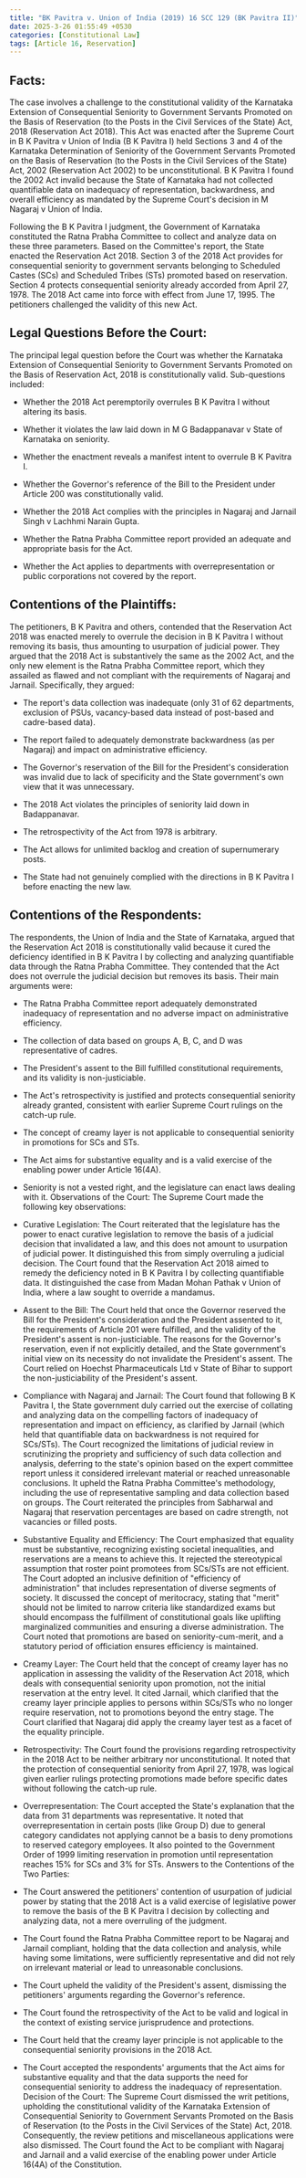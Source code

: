 ```yaml
---
title: "BK Pavitra v. Union of India (2019) 16 SCC 129 (BK Pavitra II)"
date: 2025-3-26 01:55:49 +0530
categories: [Constitutional Law]
tags: [Article 16, Reservation]
---
```



## Facts:

The case involves a challenge to the constitutional validity of the Karnataka Extension of Consequential Seniority to Government Servants Promoted on the Basis of Reservation (to the Posts in the Civil Services of the State) Act, 2018 (Reservation Act 2018). This Act was enacted after the Supreme Court in B K Pavitra v Union of India (B K Pavitra I) held Sections 3 and 4 of the Karnataka Determination of Seniority of the Government Servants Promoted on the Basis of Reservation (to the Posts in the Civil Services of the State) Act, 2002 (Reservation Act 2002) to be unconstitutional. B K Pavitra I found the 2002 Act invalid because the State of Karnataka had not collected quantifiable data on inadequacy of representation, backwardness, and overall efficiency as mandated by the Supreme Court's decision in M Nagaraj v Union of India.

Following the B K Pavitra I judgment, the Government of Karnataka constituted the Ratna Prabha Committee to collect and analyze data on these three parameters. Based on the Committee's report, the State enacted the Reservation Act 2018. Section 3 of the 2018 Act provides for consequential seniority to government servants belonging to Scheduled Castes (SCs) and Scheduled Tribes (STs) promoted based on reservation. Section 4 protects consequential seniority already accorded from April 27, 1978. The 2018 Act came into force with effect from June 17, 1995. The petitioners challenged the validity of this new Act.

## Legal Questions Before the Court:

The principal legal question before the Court was whether the Karnataka Extension of Consequential Seniority to Government Servants Promoted on the Basis of Reservation Act, 2018 is constitutionally valid. Sub-questions included:

* Whether the 2018 Act peremptorily overrules B K Pavitra I without altering its basis.
  
* Whether it violates the law laid down in M G Badappanavar v State of Karnataka on seniority.
  
* Whether the enactment reveals a manifest intent to overrule B K Pavitra I.
  
* Whether the Governor's reference of the Bill to the President under Article 200 was constitutionally valid.
  
* Whether the 2018 Act complies with the principles in Nagaraj and Jarnail Singh v Lachhmi Narain Gupta.
  
* Whether the Ratna Prabha Committee report provided an adequate and appropriate basis for the Act.
  
* Whether the Act applies to departments with overrepresentation or public corporations not covered by the report.

  
## Contentions of the Plaintiffs:
The petitioners, B K Pavitra and others, contended that the Reservation Act 2018 was enacted merely to overrule the decision in B K Pavitra I without removing its basis, thus amounting to usurpation of judicial power. They argued that the 2018 Act is substantively the same as the 2002 Act, and the only new element is the Ratna Prabha Committee report, which they assailed as flawed and not compliant with the requirements of Nagaraj and Jarnail.
Specifically, they argued:

* The report's data collection was inadequate (only 31 of 62 departments, exclusion of PSUs, vacancy-based data instead of post-based and cadre-based data).
  
* The report failed to adequately demonstrate backwardness (as per Nagaraj) and impact on administrative efficiency.
  
* The Governor's reservation of the Bill for the President's consideration was invalid due to lack of specificity and the State government's own view that it was unnecessary.
  
* The 2018 Act violates the principles of seniority laid down in Badappanavar.
  
* The retrospectivity of the Act from 1978 is arbitrary.
  
* The Act allows for unlimited backlog and creation of supernumerary posts.
  
* The State had not genuinely complied with the directions in B K Pavitra I before enacting the new law.
  
## Contentions of the Respondents:
The respondents, the Union of India and the State of Karnataka, argued that the Reservation Act 2018 is constitutionally valid because it cured the deficiency identified in B K Pavitra I by collecting and analyzing quantifiable data through the Ratna Prabha Committee. They contended that the Act does not overrule the judicial decision but removes its basis.
Their main arguments were:

* The Ratna Prabha Committee report adequately demonstrated inadequacy of representation and no adverse impact on administrative efficiency.
  
* The collection of data based on groups A, B, C, and D was representative of cadres.
* The President's assent to the Bill fulfilled constitutional requirements, and its validity is non-justiciable.
* The Act's retrospectivity is justified and protects consequential seniority already granted, consistent with earlier Supreme Court rulings on the catch-up rule.
* The concept of creamy layer is not applicable to consequential seniority in promotions for SCs and STs.
* The Act aims for substantive equality and is a valid exercise of the enabling power under Article 16(4A).
* Seniority is not a vested right, and the legislature can enact laws dealing with it.
Observations of the Court:
The Supreme Court made the following key observations:
* Curative Legislation: The Court reiterated that the legislature has the power to enact curative legislation to remove the basis of a judicial decision that invalidated a law, and this does not amount to usurpation of judicial power. It distinguished this from simply overruling a judicial decision. The Court found that the Reservation Act 2018 aimed to remedy the deficiency noted in B K Pavitra I by collecting quantifiable data. It distinguished the case from Madan Mohan Pathak v Union of India, where a law sought to override a mandamus.
* Assent to the Bill: The Court held that once the Governor reserved the Bill for the President's consideration and the President assented to it, the requirements of Article 201 were fulfilled, and the validity of the President's assent is non-justiciable. The reasons for the Governor's reservation, even if not explicitly detailed, and the State government's initial view on its necessity do not invalidate the President's assent. The Court relied on Hoechst Pharmaceuticals Ltd v State of Bihar to support the non-justiciability of the President's assent.
* Compliance with Nagaraj and Jarnail: The Court found that following B K Pavitra I, the State government duly carried out the exercise of collating and analyzing data on the compelling factors of inadequacy of representation and impact on efficiency, as clarified by Jarnail (which held that quantifiable data on backwardness is not required for SCs/STs). The Court recognized the limitations of judicial review in scrutinizing the propriety and sufficiency of such data collection and analysis, deferring to the state's opinion based on the expert committee report unless it considered irrelevant material or reached unreasonable conclusions. It upheld the Ratna Prabha Committee's methodology, including the use of representative sampling and data collection based on groups. The Court reiterated the principles from Sabharwal and Nagaraj that reservation percentages are based on cadre strength, not vacancies or filled posts.
* Substantive Equality and Efficiency: The Court emphasized that equality must be substantive, recognizing existing societal inequalities, and reservations are a means to achieve this. It rejected the stereotypical assumption that roster point promotees from SCs/STs are not efficient. The Court adopted an inclusive definition of "efficiency of administration" that includes representation of diverse segments of society. It discussed the concept of meritocracy, stating that "merit" should not be limited to narrow criteria like standardized exams but should encompass the fulfillment of constitutional goals like uplifting marginalized communities and ensuring a diverse administration. The Court noted that promotions are based on seniority-cum-merit, and a statutory period of officiation ensures efficiency is maintained.
* Creamy Layer: The Court held that the concept of creamy layer has no application in assessing the validity of the Reservation Act 2018, which deals with consequential seniority upon promotion, not the initial reservation at the entry level. It cited Jarnail, which clarified that the creamy layer principle applies to persons within SCs/STs who no longer require reservation, not to promotions beyond the entry stage. The Court clarified that Nagaraj did apply the creamy layer test as a facet of the equality principle.
* Retrospectivity: The Court found the provisions regarding retrospectivity in the 2018 Act to be neither arbitrary nor unconstitutional. It noted that the protection of consequential seniority from April 27, 1978, was logical given earlier rulings protecting promotions made before specific dates without following the catch-up rule.
* Overrepresentation: The Court accepted the State's explanation that the data from 31 departments was representative. It noted that overrepresentation in certain posts (like Group D) due to general category candidates not applying cannot be a basis to deny promotions to reserved category employees. It also pointed to the Government Order of 1999 limiting reservation in promotion until representation reaches 15% for SCs and 3% for STs.
Answers to the Contentions of the Two Parties:
* The Court answered the petitioners' contention of usurpation of judicial power by stating that the 2018 Act is a valid exercise of legislative power to remove the basis of the B K Pavitra I decision by collecting and analyzing data, not a mere overruling of the judgment.
* The Court found the Ratna Prabha Committee report to be Nagaraj and Jarnail compliant, holding that the data collection and analysis, while having some limitations, were sufficiently representative and did not rely on irrelevant material or lead to unreasonable conclusions.
* The Court upheld the validity of the President's assent, dismissing the petitioners' arguments regarding the Governor's reference.
* The Court found the retrospectivity of the Act to be valid and logical in the context of existing service jurisprudence and protections.
* The Court held that the creamy layer principle is not applicable to the consequential seniority provisions in the 2018 Act.
* The Court accepted the respondents' arguments that the Act aims for substantive equality and that the data supports the need for consequential seniority to address the inadequacy of representation.
Decision of the Court:
The Supreme Court dismissed the writ petitions, upholding the constitutional validity of the Karnataka Extension of Consequential Seniority to Government Servants Promoted on the Basis of Reservation (to the Posts in the Civil Services of the State) Act, 2018. Consequently, the review petitions and miscellaneous applications were also dismissed. The Court found the Act to be compliant with Nagaraj and Jarnail and a valid exercise of the enabling power under Article 16(4A) of the Constitution.
